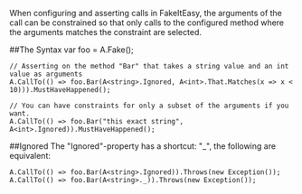 When configuring and asserting calls in FakeItEasy, the arguments of the call can be constrained so that only calls to the configured method where the arguments matches the constraint are selected.


##The Syntax
    var foo = A.Fake<IFoo>();
    
    // Asserting on the method "Bar" that takes a string value and an int value as arguments
    A.CallTo(() => foo.Bar(A<string>.Ignored, A<int>.That.Matches(x => x < 10))).MustHaveHappened();
    
    // You can have constraints for only a subset of the arguments if you want.
    A.CallTo(() => foo.Bar("this exact string", A<int>.Ignored)).MustHaveHappened();

##Ignored
The "Ignored"-property has a shortcut: "_", the following are equivalent:

    A.CallTo(() => foo.Bar(A<string>.Ignored)).Throws(new Exception());
    A.CallTo(() => foo.Bar(A<string>._)).Throws(new Exception());